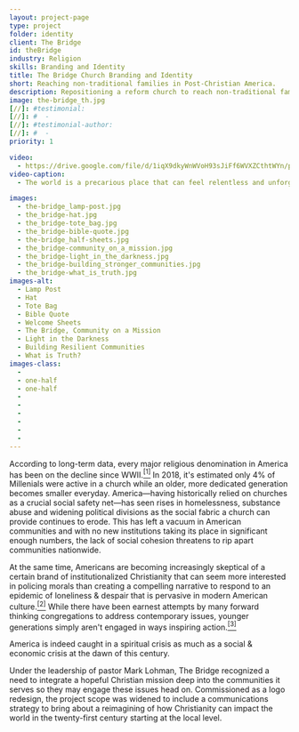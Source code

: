 ```yaml
---
layout: project-page
type: project
folder: identity
client: The Bridge
id: theBridge
industry: Religion
skills: Branding and Identity
title: The Bridge Church Branding and Identity
short: Reaching non-traditional families in Post-Christian America.
description: Repositioning a reform church to reach non-traditional families, rebuild broken communities and stay relevant on issues important to a post-Christian America.
image: the-bridge_th.jpg
[//]: #testimonial:
[//]: #  - 
[//]: #testimonial-author:
[//]: #  - 
priority: 1

video:
  - https://drive.google.com/file/d/1iqX9dkyWnWVoH93sJiFf6WVXZCthtWYn/preview
video-caption:
  - The world is a precarious place that can feel relentless and unforgiving. At every stage of our lives love presents itself as a light in the darkness of that struggle, but we wrestle with how to love because we aren't perfect people—nobody is. It is the mission of this community to provide meaning, beauty and a way through struggle using the gospel of Jesus Christ as a blueprint to build bridges in our lives and communities to an everloving and forgiving god. <br><br><a href="#projectbackground" class="scrollLink">Learn more about this project.</a>

images: 
  - the-bridge_lamp-post.jpg
  - the_bridge-hat.jpg
  - the_bridge-tote_bag.jpg
  - the_bridge-bible-quote.jpg
  - the-bridge_half-sheets.jpg
  - the_bridge-community_on_a_mission.jpg
  - the_bridge-light_in_the_darkness.jpg
  - the_bridge-building_stronger_communities.jpg
  - the_bridge-what_is_truth.jpg
images-alt:
  - Lamp Post
  - Hat
  - Tote Bag
  - Bible Quote
  - Welcome Sheets
  - The Bridge, Community on a Mission
  - Light in the Darkness
  - Building Resilient Communities
  - What is Truth?
images-class:
  - 
  - one-half
  - one-half
  - 
  - 
  - 
  - 
  - 
  - 
---
```


According to long-term data, every major religious denomination in America has been on the decline since WWII.<a href="https://youtu.be/3xlb-2DEYW8?t=284" target="_blank"><sup>[1]</sup></a> In 2018, it's estimated only 4% of Millenials were active in a church while an older, more dedicated generation becomes smaller everyday. America—having historically relied on churches as a crucial social safety net—has seen rises in homelessness, substance abuse and widening political divisions as the social fabric a church can provide continues to erode. This has left a vacuum in American communities and with no new institutions taking its place in significant enough numbers, the lack of social cohesion threatens to rip apart communities nationwide.

At the same time, Americans are becoming increasingly skeptical of a certain brand of institutionalized Christianity that can seem more interested in policing morals than creating a compelling narrative to respond to an epidemic of loneliness & despair that is pervasive in modern American culture.<a href="https://www.washingtonpost.com/opinions/america-is-losing-ground-to-death-and-despair/2018/11/30/77c6b38e-f45a-11e8-bc79-68604ed88993_story.html?utm_term=.2bdeefc30aff" target="_blank"><sup>[2]</sup></a> While there have been earnest attempts by many forward thinking congregations to address contemporary issues, younger generations simply aren't engaged in ways inspiring action.<a href="https://www.huffingtonpost.com/christian-chiakulas/churches-millennials-if-they-just-did-this_b_8215846.html" target="_blank"><sup>[3]</sup></a>

America is indeed caught in a spiritual crisis as much as a social & economic crisis at the dawn of this century.

Under the leadership of pastor Mark Lohman, The Bridge recognized a need to integrate a hopeful Christian mission deep into the communities it serves so they may engage these issues head on. Commissioned as a logo redesign, the project scope was widened to include a communications strategy to bring about a reimagining of how Christianity can impact the world in the twenty-first century starting at the local level.